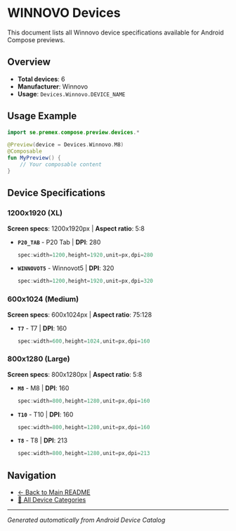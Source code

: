 # WINNOVO Devices

This document lists all Winnovo device specifications available for Android Compose previews.

## Overview

- **Total devices**: 6
- **Manufacturer**: Winnovo
- **Usage**: `Devices.Winnovo.DEVICE_NAME`

## Usage Example

```kotlin
import se.premex.compose.preview.devices.*

@Preview(device = Devices.Winnovo.M8)
@Composable
fun MyPreview() {
    // Your composable content
}
```

## Device Specifications

### 1200x1920 (XL)

**Screen specs**: 1200x1920px | **Aspect ratio**: 5:8

- **`P20_TAB`** - P20 Tab | **DPI**: 280
  ```kotlin
  spec:width=1200,height=1920,unit=px,dpi=280
  ```

- **`WINNOVOT5`** - Winnovot5 | **DPI**: 320
  ```kotlin
  spec:width=1200,height=1920,unit=px,dpi=320
  ```

### 600x1024 (Medium)

**Screen specs**: 600x1024px | **Aspect ratio**: 75:128

- **`T7`** - T7 | **DPI**: 160
  ```kotlin
  spec:width=600,height=1024,unit=px,dpi=160
  ```

### 800x1280 (Large)

**Screen specs**: 800x1280px | **Aspect ratio**: 5:8

- **`M8`** - M8 | **DPI**: 160
  ```kotlin
  spec:width=800,height=1280,unit=px,dpi=160
  ```

- **`T10`** - T10 | **DPI**: 160
  ```kotlin
  spec:width=800,height=1280,unit=px,dpi=160
  ```

- **`T8`** - T8 | **DPI**: 213
  ```kotlin
  spec:width=800,height=1280,unit=px,dpi=213
  ```

## Navigation

- [← Back to Main README](../../README.md)
- [📱 All Device Categories](../README.md)

---
*Generated automatically from Android Device Catalog*
